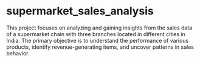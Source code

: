 # supermarket_sales_analysis
This project focuses on analyzing and gaining insights from the sales data of a supermarket chain with three branches located in different cities in India. The primary objective is to understand the performance of various products, identify revenue-generating items, and uncover patterns in sales behavior.
